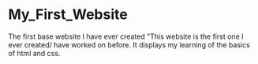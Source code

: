 # My_First_Website
The first base website I have ever created
"This website is the first one I ever created/ have worked on before. 
It displays my learning of the basics of html and css.
